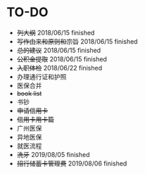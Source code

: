 # TO-DO

* ~~列大纲~~ 2018/06/15 finished
* ~~写作由来和原则和宗旨~~ 2018/06/15 finished
* ~~总的建议~~ 2018/06/15 finished
* ~~公积金提取~~ 2018/06/15 finished
* ~~入职体检~~ 2018/06/22 finished
* 办理通行证和护照
* 医保合并
* ~~book list~~
* 书钞
* ~~申请信用卡~~
* ~~信用卡用卡篇~~
* 广州医保
* 异地医保
* 就医流程
* ~~洗牙~~ 2019/08/05 finished
* ~~招行储蓄卡管理费~~ 2019/08/06 finished

